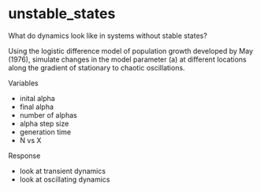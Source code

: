 unstable_states
===============

What do dynamics look like in systems without stable states?

Using the logistic difference model of population growth developed by
May (1976), simulate changes in the model parameter (a) at different
locations along the gradient of stationary to chaotic oscillations.

Variables
- inital alpha
- final alpha
- number of alphas
- alpha step size
- generation time
- N vs X

Response
- look at transient dynamics
- look at oscillating dynamics
